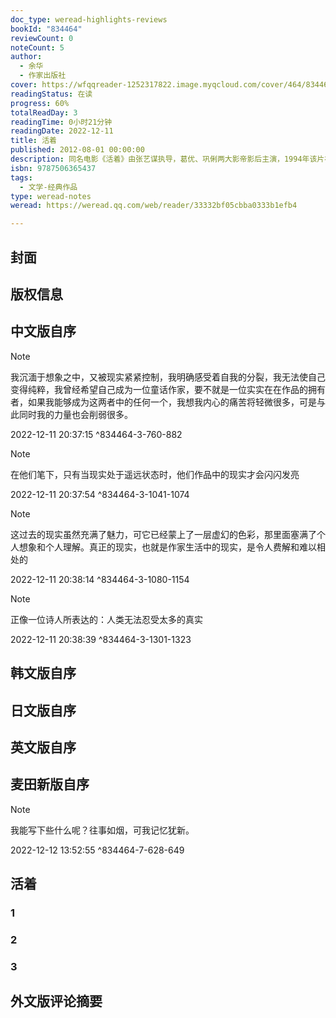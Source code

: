 ```yaml
---
doc_type: weread-highlights-reviews
bookId: "834464"
reviewCount: 0
noteCount: 5
author:
  - 余华
  - 作家出版社
cover: https://wfqqreader-1252317822.image.myqcloud.com/cover/464/834464/t7_834464.jpg
readingStatus: 在读
progress: 60%
totalReadDay: 3
readingTime: 0小时21分钟
readingDate: 2022-12-11
title: 活着
published: 2012-08-01 00:00:00
description: 同名电影《活着》由张艺谋执导，葛优、巩俐两大影帝影后主演，1994年该片在第47届戛纳电影节上斩获评委会大奖、最佳男演员奖，同时还荣获了英国电影学院奖最佳外语片等重要奖项。由《活着》改编的电视剧《富贵》2005年开播，在第13届上海电视节上，摘得“白玉兰”奖——电视剧评委会大奖。《活着》是一篇读起来让人感到沉重的小说。那种只有阖上书本才会感到的隐隐不快，并不是由作品提供的故事的残酷造成的。毕竟，作品中的亡家，丧妻，失女以及白发人送黑发人这样的故事并不具备轰动性。同时，余华也不是一个具有很强煽动能力的作家，实际上，渲染这样的表达方式是余华一直所不屑的。余华所崇尚的只是叙述，用一种近乎冰冷的笔调娓娓叙说一些其实并不正常的故事。而所有的情绪就是在这种娓娓叙说的过程中中悄悄侵入读者的阅读。这样说来，《活着》以一种渗透的表现手法完成了一次对生命意义的哲学追问。本书荣获意大利格林扎纳·卡佛文学奖（1998年）、台湾《中国时报》十本好书奖（1994年），香港“博益”15本好书奖（1990年），中华图书特殊贡献奖（2005年），法国国际信使外国小说奖（2008年）；并入选香港《亚洲周刊》评选的“20世纪中文小说百年百强”；入选中国百位批评家和文学编辑评选的“九十年代最有影响的10部作品”，余华本人则于2004年荣获法兰西文学和艺术骑士勋章。
isbn: 9787506365437
tags:
  - 文学-经典作品
type: weread-notes
weread: https://weread.qq.com/web/reader/33332bf05cbba0333b1efb4

---
```



## 封面

## 版权信息

## 中文版自序

> [!NOTE] 
> 我沉湎于想象之中，又被现实紧紧控制，我明确感受着自我的分裂，我无法使自己变得纯粹，我曾经希望自己成为一位童话作家，要不就是一位实实在在作品的拥有者，如果我能够成为这两者中的任何一个，我想我内心的痛苦将轻微很多，可是与此同时我的力量也会削弱很多。
> 
> 2022-12-11 20:37:15 ^834464-3-760-882

> [!NOTE] 
> 在他们笔下，只有当现实处于遥远状态时，他们作品中的现实才会闪闪发亮
> 
> 2022-12-11 20:37:54 ^834464-3-1041-1074

> [!NOTE] 
> 这过去的现实虽然充满了魅力，可它已经蒙上了一层虚幻的色彩，那里面塞满了个人想象和个人理解。真正的现实，也就是作家生活中的现实，是令人费解和难以相处的
> 
> 2022-12-11 20:38:14 ^834464-3-1080-1154

> [!NOTE] 
> 正像一位诗人所表达的：人类无法忍受太多的真实
> 
> 2022-12-11 20:38:39 ^834464-3-1301-1323

## 韩文版自序

## 日文版自序

## 英文版自序

## 麦田新版自序

> [!NOTE] 
> 我能写下些什么呢？往事如烟，可我记忆犹新。
> 
> 2022-12-12 13:52:55 ^834464-7-628-649

## 活着

### 1

### 2

### 3

## 外文版评论摘要


